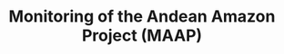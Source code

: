 ---
title: 'Monitoring of the Andean Amazon Project (MAAP)'
slug: 'maap'
thumbnail: '/assets/images/gallery/'
published: true
categories: [gallery]
description: 'View information, maps and analysis from a new deforestation monitoring system for the Andean Amazon.'
href: 'http://maaproject.org/en/'
href_target: '_blank'
href_text: 'Launch App'
href_class: 'btn green medium mobile-friendly'
source: 'Amazon Conservation Association'
filters: 'data, latin-america, maps, mining, satellite-imagery'
---